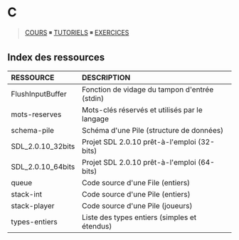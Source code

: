 # C

> [COURS](https://www.youtube.com/playlist?list=PLrSOXFDHBtfEh6PCE39HERGgbbaIHhy4j) ◾ [TUTORIELS](https://www.youtube.com/playlist?list=PLrSOXFDHBtfECGo-do0Xf6o3fjc8Rta5N) ◾ [EXERCICES](https://www.youtube.com/playlist?list=PLrSOXFDHBtfF6lXQpJ4hBha76DsQufiEQ)

## Index des ressources

|RESSOURCE|DESCRIPTION|
|:--|:--|
|FlushInputBuffer|Fonction de vidage du tampon d'entrée (stdin)|
|mots-reserves|Mots-clés réservés et utilisés par le langage|
|schema-pile|Schéma d'une Pile (structure de données)|
|SDL_2.0.10_32bits|Projet SDL 2.0.10 prêt-à-l'emploi (32-bits)|
|SDL_2.0.10_64bits|Projet SDL 2.0.10 prêt-à-l'emploi (64-bits)|
|queue|Code source d'une File (entiers)|
|stack-int|Code source d'une Pile (entiers)|
|stack-player|Code source d'une Pile (joueurs)|
|types-entiers|Liste des types entiers (simples et étendus)|
